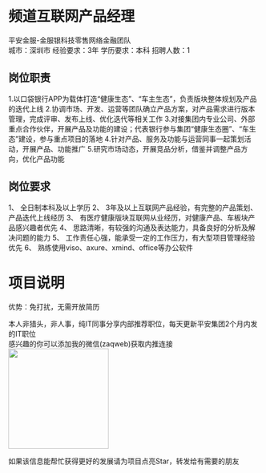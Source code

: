 # 频道互联网产品经理
平安金服-金服银科技零售网络金融团队  
城市：深圳市 经验要求：3年 学历要求：本科  招聘人数：1

## 岗位职责
1.以口袋银行APP为载体打造“健康生态”、“车主生态”，负责版块整体规划及产品的迭代上线
 2.协调市场、开发、运营等团队确立产品方案，对产品需求进行版本管理，完成评审、发布上线、优化迭代等相关工作
 3.对接集团内专业公司、外部重点合作伙伴，开展产品及功能的建设；代表银行参与集团“健康生态圈”、“车生态”建设，参与重点项目的落地
 4.针对产品、服务及功能与运营同事一起策划活动，开展产品、功能推广
 5.研究市场动态，开展竞品分析，借鉴并调整产品方向，优化产品功能

## 岗位要求
1、	全日制本科及以上学历
 2、	3年及以上互联网产品经验，有完整的产品策划、产品迭代上线经历
 3、	有医疗健康版块互联网从业经历，对健康产品、车板块产品感兴趣者优先
 4、	思路清晰，有较强的沟通及表达能力，具备良好的分析及解决问题的能力
 5、	工作责任心强，能承受一定的工作压力，有大型项目管理经验优先
 6、	熟练使用viso、axure、xmind、office等办公软件

# 项目说明

优势：免打扰，无需开放简历

本人非猎头，非人事，纯IT同事分享内部推荐职位，每天更新平安集团2个月内发的IT职位  
感兴趣的你可以添加我的微信(zaqweb)获取内推连接  
<img src="https://github.com/zaqweb/PA-IT-JOBS/blob/master/WechatICode.jpeg"  height="200" width="200">

如果该信息能帮忙获得更好的发展请为项目点亮Star，转发给有需要的朋友





